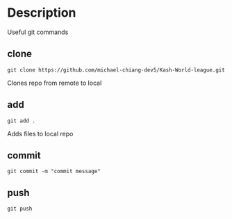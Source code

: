 # Description

Useful git commands

## clone

```
git clone https://github.com/michael-chiang-dev5/Kash-World-league.git
```

Clones repo from remote to local

## add

```
git add .
```

Adds files to local repo

## commit

```
git commit -m "commit message"

```

## push

```
git push
```
